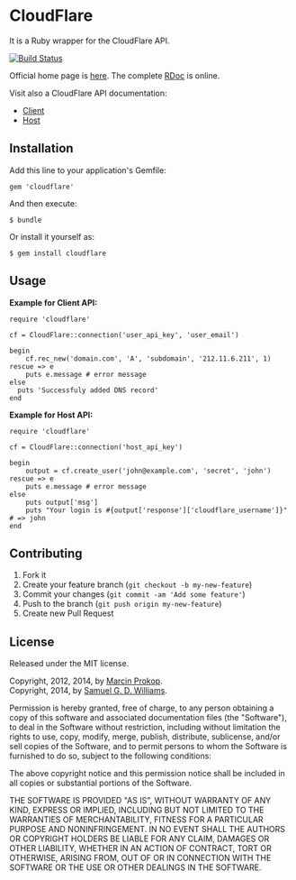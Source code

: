 # CloudFlare

It is a Ruby wrapper for the CloudFlare API.

[![Build Status](https://travis-ci.org/b4k3r/cloudflare.png?branch=master)](https://travis-ci.org/b4k3r/cloudflare)

Official home page is [here](https://github.com/b4k3r/cloudflare). The complete [RDoc](http://rdoc.info/github/b4k3r/cloudflare/) is online.

Visit also a CloudFlare API documentation:

-    [Client](http://www.cloudflare.com/docs/client-api.html)
-    [Host](http://www.cloudflare.com/docs/host-api.html)

## Installation

Add this line to your application's Gemfile:

    gem 'cloudflare'

And then execute:

    $ bundle

Or install it yourself as:

    $ gem install cloudflare

## Usage

**Example for Client API:**

	require 'cloudflare'

	cf = CloudFlare::connection('user_api_key', 'user_email')

	begin
		cf.rec_new('domain.com', 'A', 'subdomain', '212.11.6.211', 1)
	rescue => e
		puts e.message # error message
	else
	  puts 'Successfuly added DNS record'
	end

**Example for Host API:**

	require 'cloudflare'

	cf = CloudFlare::connection('host_api_key')

	begin
		output = cf.create_user('john@example.com', 'secret', 'john')
	rescue => e
		puts e.message # error message
	else
		puts output['msg']
		puts "Your login is #{output['response']['cloudflare_username']}" # => john
	end

## Contributing

1. Fork it
2. Create your feature branch (`git checkout -b my-new-feature`)
3. Commit your changes (`git commit -am 'Add some feature'`)
4. Push to the branch (`git push origin my-new-feature`)
5. Create new Pull Request

## License

Released under the MIT license.

Copyright, 2012, 2014, by [Marcin Prokop](https://github.com/b4k3r).  
Copyright, 2014, by [Samuel G. D. Williams](http://www.codeotaku.com/samuel-williams).

Permission is hereby granted, free of charge, to any person obtaining a copy
of this software and associated documentation files (the "Software"), to deal
in the Software without restriction, including without limitation the rights
to use, copy, modify, merge, publish, distribute, sublicense, and/or sell
copies of the Software, and to permit persons to whom the Software is
furnished to do so, subject to the following conditions:

The above copyright notice and this permission notice shall be included in
all copies or substantial portions of the Software.

THE SOFTWARE IS PROVIDED "AS IS", WITHOUT WARRANTY OF ANY KIND, EXPRESS OR
IMPLIED, INCLUDING BUT NOT LIMITED TO THE WARRANTIES OF MERCHANTABILITY,
FITNESS FOR A PARTICULAR PURPOSE AND NONINFRINGEMENT. IN NO EVENT SHALL THE
AUTHORS OR COPYRIGHT HOLDERS BE LIABLE FOR ANY CLAIM, DAMAGES OR OTHER
LIABILITY, WHETHER IN AN ACTION OF CONTRACT, TORT OR OTHERWISE, ARISING FROM,
OUT OF OR IN CONNECTION WITH THE SOFTWARE OR THE USE OR OTHER DEALINGS IN
THE SOFTWARE.
